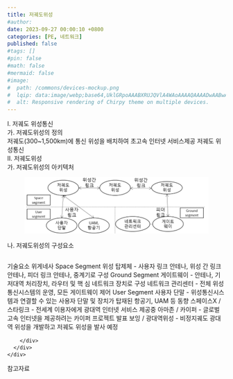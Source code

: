 ```yaml
---
title: 저궤도위성
#author: 
date: 2023-09-27 00:00:10 +0800
categories: [PE, 네트워크]
published: false
#tags: []
#pin: false
#math: false
#mermaid: false
#image:
#  path: /commons/devices-mockup.png
#  lqip: data:image/webp;base64,UklGRpoAAABXRUJQVlA4WAoAAAAQAAAADwAABwAAQUxQSDIAAAARL0AmbZurmr57yyIiqE8oiG0bejIYEQTgqiDA9vqnsUSI6H+oAERp2HZ65qP/VIAWAFZQOCBCAAAA8AEAnQEqEAAIAAVAfCWkAALp8sF8rgRgAP7o9FDvMCkMde9PK7euH5M1m6VWoDXf2FkP3BqV0ZYbO6NA/VFIAAAA
#  alt: Responsive rendering of Chirpy theme on multiple devices.
---
```


<div class="post-wrap">
  <div class="para">
    <div class="para-title">
      I. 저궤도 위성통신
    </div>
    <div class="para-cntnt">
      <div class="para">
        <div class="para-title">
          가. 저궤도위성의 정의
        </div>
        <div class="para-cntnt">
            저궤도(300~1,500km)에 통신 위성을 배치하여 초고속 인터넷 서비스제공 저궤도 위성통신
        </div>
      </div>
    </div>
  </div>
  
  <div class="para">
    <div class="para-title">
      II. 저궤도위성
    </div>
    <div class="para-cntnt">
      <div class="para">
        <div class="para-title">
          가. 저궤도위성의 아키텍처
        </div>
        <div class="para-cntnt">
          <figure class="post-figure">
            <img src="/assets/img/posts/저궤도위성.png" alt="저궤도위성">
<!--            <figcaption>Source: Unveiling the Metaverse: Exploring Emerging Trends, Multifaceted Perspectives, and Future Challenges</figcaption>-->
          </figure>
        </div>
      </div>
      <div class="para">
        <div class="para-title">
          나. 저궤도위성의 구성요소
        </div>
        <div class="para-cntnt">
          <table class="post-table">
          </table>
          기술요소 위게네사
  Space Segment
    위성 탑제체 - 사용자 링크 안테나, 위성 간 링크 안테나, 피더 링크 안테나, 중계기로 구성
  Ground Segment
    게이트웨이 - 안테나, 기저대역 처리장치, 라우터 및 핵 심 네트워크 장치로  구성
    네트워크 관리센터 - 전체 위성 통신시스템의 운영, 모든 게이트웨이 제어
  User Segment
    사용자 단말 - 위성통신시스템과 연결할 수 있는 사용자 단말 및 장치가 탑재된 항공기, UAM 등
동향
  스페이스X / 스타링크 - 전세계 이용자에게 광대역 인터넷 서비스 제공중
  아마존 / 카이퍼 - 글로벌 고속 인터넷을 제공하려는 카이퍼 프로젝트 발표
  보잉 / 광대역위성 - 비정지궤도 광대역 위성을 개발하고 저궤도 위성을 발사 예정

        </div>
      </div>
    </div>
  </div>

  <div class="refr-wrap">
    <div class="refr-title">
        참고자료
    </div>
    <ol class="refr-list">
    <!--    <li>(나현식, 최대선) <a target="_blank" href="https://scienceon.kisti.re.kr/commons/util/originalView.do?cn=JAKO202225948430499&oCn=JAKO202225948430499&dbt=JAKO&journal=NJOU00291864">메타버스 보안 위협 요소 및 대응 방안 검토</a></li>-->
    <!--    <li>(M. Uddin, S. Manickam, H. Ullah, M. Obaidat and A. Dandoush) <a target="_blank" href="https://ieeexplore.ieee.org/abstract/document/10138386">Unveiling the Metaverse: Exploring Emerging Trends, Multifaceted Perspectives, and Future Challenges</a></li>-->
    </ol>
  </div>
</div>

